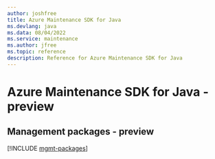 ```yaml
---
author: joshfree
title: Azure Maintenance SDK for Java
ms.devlang: java
ms.data: 08/04/2022
ms.service: maintenance
ms.author: jfree
ms.topic: reference
description: Reference for Azure Maintenance SDK for Java
---
```

# Azure Maintenance SDK for Java - preview

## Management packages - preview
[!INCLUDE [mgmt-packages](maintenance-mgmt-index.md)]